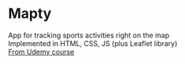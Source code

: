 # Mapty
App for tracking sports activities right on the map <br>
Implemented in HTML, CSS, JS (plus Leaflet library) <br>
[From Udemy course](https://ua.udemy.com/course/the-complete-javascript-course)

